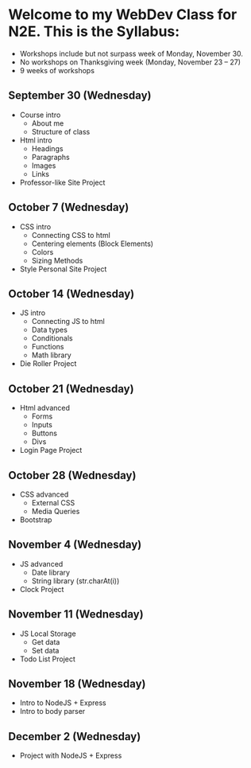 # Welcome to my WebDev Class for N2E. This is the Syllabus: 

- Workshops include but not surpass week of Monday, November 30. 
- No workshops on Thanksgiving week (Monday, November 23 – 27)
- 9 weeks of workshops

## September 30 (Wednesday)
- Course intro
  - About me
  - Structure of class
- Html intro
  - Headings
  - Paragraphs
  - Images
  - Links
- Professor-like Site Project

## October 7 (Wednesday)
- CSS intro
  - Connecting CSS to html
  - Centering elements (Block Elements)
  - Colors
  - Sizing Methods
- Style Personal Site Project

## October 14 (Wednesday)
- JS intro
  - Connecting JS to html
  - Data types
  - Conditionals
  - Functions
  - Math library
- Die Roller Project


## October 21 (Wednesday)
- Html advanced
  - Forms
  - Inputs
  - Buttons
  - Divs
- Login Page Project


## October 28 (Wednesday)
- CSS advanced
  - External CSS
  - Media Queries
- Bootstrap


## November 4 (Wednesday)
- JS advanced
  - Date library
  - String library (str.charAt(i)) 
- Clock Project

## November 11 (Wednesday)
- JS Local Storage
  - Get data
  - Set data
- Todo List Project

## November 18 (Wednesday)
- Intro to NodeJS + Express
- Intro to body parser

## December 2 (Wednesday)
- Project with NodeJS + Express

